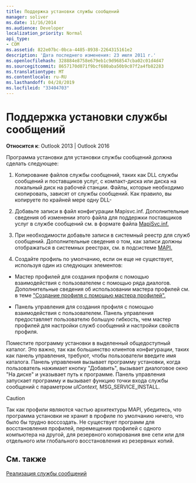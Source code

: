 ```yaml
---
title: Поддержка установки службы сообщений
manager: soliver
ms.date: 11/16/2014
ms.audience: Developer
localization_priority: Normal
api_type:
- COM
ms.assetid: 822e07bc-0bca-4485-8938-2264315161e2
description: 'Дата последнего изменения: 23 июля 2011 г.'
ms.openlocfilehash: 328884e8758e679eb1c9d968547cba02c01d4d47
ms.sourcegitcommit: 8657170d071f9bcf680aba50b9c07f2a4fb82283
ms.translationtype: MT
ms.contentlocale: ru-RU
ms.lasthandoff: 04/28/2019
ms.locfileid: "33404703"
---
```

# <a name="supporting-message-service-installation"></a>Поддержка установки службы сообщений

  
  
**Относится к**: Outlook 2013 | Outlook 2016 
  
Программа установки для установки службы сообщений должна сделать следующее:
  
1. Копирование файлов службы сообщений, таких как DLL службы сообщений и поставщиков услуг, с компакт-диска или диска на локальный диск на рабочей станции. Файлы, которые необходимо скопировать, зависят от службы сообщений. Как правило, вы копируете по крайней мере одну DLL-
    
2. Добавьте записи в файл конфигурации Mapisvc.inf. Дополнительные сведения об изменении этого файла для поддержки поставщиков услуг в службе сообщений см. в формате файла [MapiSvc.inf.](file-format-of-mapisvc-inf.md)
    
3. При необходимости добавьте записи в системный реестр для служб сообщений. Дополнительные сведения о том, как записи должны отображаться в системных реестрах, см. в подсистеме [MAPI.](installing-the-mapi-subsystem.md)
    
4. Создайте профиль по умолчанию, если он еще не существует, используя один из следующих элементов:
    
  - Мастер профилей для создания профиля с помощью взаимодействия с пользователем с помощью ряда диалогов. Дополнительные сведения об использовании мастера профилей см. в теме ["Создание профиля с помощью мастера профилей".](creating-a-profile-by-using-the-profile-wizard.md)
    
  - Панель управления для создания профиля с помощью взаимодействия с пользователем. Панель управления предоставляет пользователю большую гибкость, чем мастер профилей для настройки служб сообщений и настройки свойств профиля. 
    
Поместите программу установки в выделенный общедоступный каталог. Это важно, так как большинство клиентов конфигурации, таких как панель управления, требуют, чтобы пользователи введите имя каталога. Панель управления вызывает программу установки, когда пользователь  нажимает кнопку  "Добавить", вызывает диалоговое окно "На диске" и указывает путь к программе. Панель управления запускает программу и вызывает функцию точки входа службы сообщений с параметром  _ulContext,_ MSG_SERVICE_INSTALL. 
  
> [!CAUTION]
> Так как профили являются частью архитектуры MAPI, убедитесь, что программа установки не хранит в профиле по умолчанию ничего, что было бы трудно воссоздать. Не существует программ для восстановления профилей, перемещения профилей с одного компьютера на другой, для резервного копирования вне сети или для отдельного или глобального восстановления из резервных копий. 
  
## <a name="see-also"></a>См. также



[Реализация службы сообщений](message-service-implementation.md)


